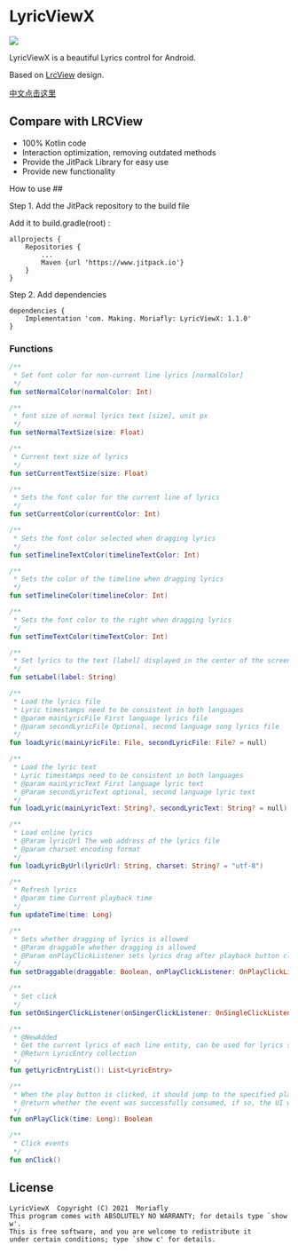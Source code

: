 # LyricViewX

[![](https://www.jitpack.io/v/Moriafly/LyricViewX.svg)](https://www.jitpack.io/#Moriafly/LyricViewX)

LyricViewX is a beautiful Lyrics control for Android.

Based on [LrcView](https://github.com/zion223/NeteaseCloudMusic-MVVM) design.

[中文点击这里](/README-zh-CN.md)

## Compare with LRCView

- 100% Kotlin code
- Interaction optimization, removing outdated methods
- Provide the JitPack Library for easy use
- Provide new functionality

How to use ##

Step 1. Add the JitPack repository to the build file

Add it to build.gradle(root) :
```
allprojects {
    Repositories {
        ...
        Maven {url 'https://www.jitpack.io'}
    }
}
```

Step 2. Add dependencies
```
dependencies {
    Implementation 'com. Making. Moriafly: LyricViewX: 1.1.0'
}
```

### Functions
```kotlin
/**
 * Set font color for non-current line lyrics [normalColor]
 */
fun setNormalColor(normalColor: Int)

/**
 * font size of normal lyrics text [size], unit px
 */
fun setNormalTextSize(size: Float)

/**
 * Current text size of lyrics
 */
fun setCurrentTextSize(size: Float)

/**
 * Sets the font color for the current line of lyrics
 */
fun setCurrentColor(currentColor: Int)

/**
 * Sets the font color selected when dragging lyrics
 */
fun setTimelineTextColor(timelineTextColor: Int)

/**
 * Sets the color of the timeline when dragging lyrics
 */
fun setTimelineColor(timelineColor: Int)

/**
 * Sets the font color to the right when dragging lyrics
 */
fun setTimeTextColor(timeTextColor: Int)

/**
 * Set lyrics to the text [label] displayed in the center of the screen when empty, such as "No lyrics yet".
 */
fun setLabel(label: String)

/**
 * Load the lyrics file
 * Lyric timestamps need to be consistent in both languages
 * @param mainLyricFile First language lyrics file
 * @param secondLyricFile Optional, second language song lyrics file
 */
fun loadLyric(mainLyricFile: File, secondLyricFile: File? = null)

/**
 * Load the lyric text
 * Lyric timestamps need to be consistent in both languages
 * @param mainLyricText First language lyric text
 * @Param secondLyricText optional, second language lyric text
 */
fun loadLyric(mainLyricText: String?, secondLyricText: String? = null)

/**
 * Load online lyrics
 * @Param lyricUrl The web address of the lyrics file
 * @param charset encoding format
 */
fun loadLyricByUrl(lyricUrl: String, charset: String? = "utf-8")

/**
 * Refresh lyrics
 * @param time Current playback time
 */
fun updateTime(time: Long)

/**
 * Sets whether dragging of lyrics is allowed
 * @Param draggable whether dragging is allowed
 * @Param onPlayClickListener sets lyrics drag after playback button click listener, if drag is allowed, it cannot be null
 */
fun setDraggable(draggable: Boolean, onPlayClickListener: OnPlayClickListener?)

/**
 * Set click
 */
fun setOnSingerClickListener(onSingerClickListener: OnSingleClickListener?)

/**
 * @NewAdded
 * Get the current lyrics of each line entity, can be used for lyrics sharing
 * @Return LyricEntry collection
 */
fun getLyricEntryList(): List<LyricEntry>

/**
 * When the play button is clicked, it should jump to the specified play position
 * @return whether the event was successfully consumed, if so, the UI will be updated
 */
fun onPlayClick(time: Long): Boolean

/**
 * Click events
 */
fun onClick()

```

## License

    LyricViewX  Copyright (C) 2021  Moriafly
    This program comes with ABSOLUTELY NO WARRANTY; for details type `show w'.
    This is free software, and you are welcome to redistribute it
    under certain conditions; type `show c' for details.